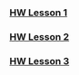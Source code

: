 ### [HW Lesson 1](https://github.com/Rednata/methed-NODE/tree/ls-1?tab=readme-ov-file)
### [HW Lesson 2](https://github.com/Rednata/methed-NODE/tree/ls-2)
### [HW Lesson 3](https://github.com/Rednata/methed-NODE/tree/ls-3)
